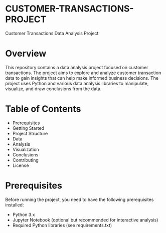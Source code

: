 # CUSTOMER-TRANSACTIONS-PROJECT


Customer Transactions Data Analysis Project
# Overview
This repository contains a data analysis project focused on customer transactions. The project aims to explore and analyze customer transaction data to gain insights that can help make informed business decisions. The project uses Python and various data analysis libraries to manipulate, visualize, and draw conclusions from the data.


# Table of Contents
 - Prerequisites
 - Getting Started
 - Project Structure
 - Data
 - Analysis
 - Visualization
 - Conclusions
 - Contributing
 - License


# Prerequisites
Before running the project, you need to have the following prerequisites installed:

 - Python 3.x
 - Jupyter Notebook (optional but recommended for interactive analysis)
 - Required Python libraries (see requirements.txt)
